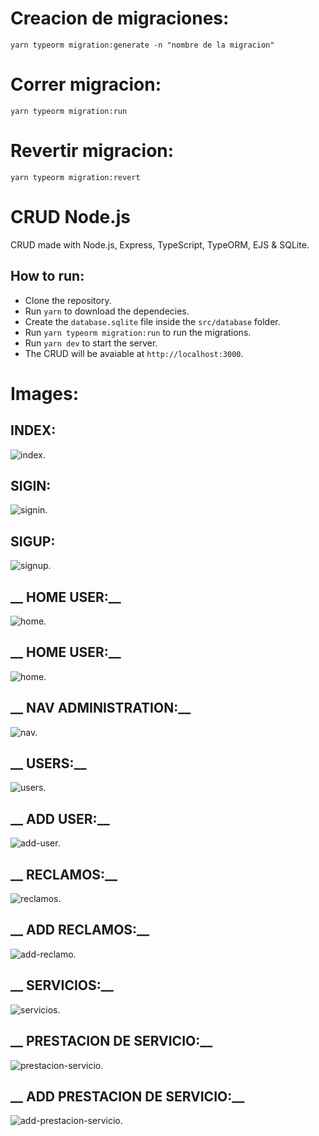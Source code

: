 # Creacion de migraciones:
 ```
 yarn typeorm migration:generate -n "nombre de la migracion"

 ```
# Correr migracion:
 ```
 yarn typeorm migration:run 

  ```

# Revertir migracion:
 ```
 yarn typeorm migration:revert

  ```


# CRUD Node.js
CRUD made with Node.js, Express, TypeScript, TypeORM, EJS &amp; SQLite.

## How to run:
- Clone the repository.
- Run `yarn` to download the dependecies.
- Create the `database.sqlite` file inside the `src/database` folder.
- Run `yarn typeorm migration:run` to run the migrations.
- Run `yarn dev` to start the server.
- The CRUD will be avaiable at `http://localhost:3000`.


# Images:

## __INDEX:__

![index.](./doc//img/index.png)

## __SIGIN:__

![signin.](./doc//img/sigin.png)

## __SIGUP:__

![signup.](./doc//img/signup.png)

## __ HOME USER:__

![home.](./doc//img/home-user.png)

## __ HOME USER:__

![home.](./doc//img/home-user.png)


## __ NAV ADMINISTRATION:__

![nav.](./doc//img/nav-administration.png)


## __ USERS:__

![users.](./doc//img/users.png)


## __ ADD USER:__

![add-user.](./doc//img/add-user.png)


## __ RECLAMOS:__

![reclamos.](./doc//img/reclamos.png)

## __ ADD RECLAMOS:__

![add-reclamo.](./doc//img/add-reclamo.png)

## __ SERVICIOS:__

![servicios.](./doc//img/servicios.png)

## __ PRESTACION DE SERVICIO:__

![prestacion-servicio.](./doc//img/prestacion-servicio.png)

## __ ADD PRESTACION DE SERVICIO:__

![add-prestacion-servicio.](./doc//img/add-prestacion-servicio.png)